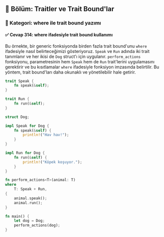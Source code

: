 ## 📘 Bölüm: Traitler ve Trait Bound'lar  
### 🔹 Kategori: where ile trait bound yazımı  
#### ✅ Cevap 314: where ifadesiyle trait bound kullanımı

Bu örnekte, bir generic fonksiyonda birden fazla trait bound'unu `where` ifadesiyle nasıl belirteceğimizi gösteriyoruz. `Speak` ve `Run` adında iki trait tanımlanır ve her ikisi de `Dog` struct'ı için uygulanır. `perform_actions` fonksiyonu, parametresinin hem `Speak` hem de `Run` trait'lerini uygulamasını gerektirir ve bu kısıtlamalar `where` ifadesiyle fonksiyon imzasında belirtilir. Bu yöntem, trait bound'ları daha okunaklı ve yönetilebilir hale getirir.

```rust
trait Speak {
    fn speak(&self);
}

trait Run {
    fn run(&self);
}

struct Dog;

impl Speak for Dog {
    fn speak(&self) {
        println!("Hav hav!");
    }
}

impl Run for Dog {
    fn run(&self) {
        println!("Köpek koşuyor.");
    }
}

fn perform_actions<T>(animal: T)
where
    T: Speak + Run,
{
    animal.speak();
    animal.run();
}

fn main() {
    let dog = Dog;
    perform_actions(dog);
}
```
